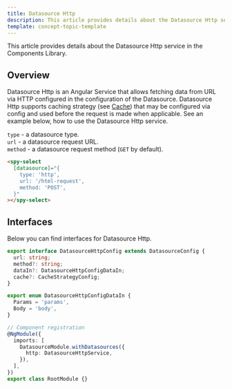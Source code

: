```yaml
---
title: Datasource Http
description: This article provides details about the Datasource Http service in the Components Library.
template: concept-topic-template
---
```


This article provides details about the Datasource Http service in the Components Library.

## Overview

Datasource Http is an Angular Service that allows fetching data from URL via HTTP configured in the configuration of the Datasource. 
Datasource Http supports caching strategy (see [Cache](/docs/marketplace/dev/front-end/ui-components-library/cache.html)) 
that may be configured via config and used before the request is made when applicable.
See an example below, how to use the Datasource Http service.

`type` - a datasource type.  
`url` - a datasource request URL.  
`method` - a datasource request method (`GET` by default).  

```html
<spy-select
  [datasource]="{
    type: 'http',
    url: '/html-request',
    method: 'POST',
  }"
></spy-select>
```

## Interfaces

Below you can find interfaces for Datasource Http.

```ts
export interface DatasourceHttpConfig extends DatasourceConfig {
  url: string;
  method?: string;
  dataIn?: DatasourceHttpConfigDataIn;
  cache?: CacheStrategyConfig;
}

export enum DatasourceHttpConfigDataIn {
  Params = 'params',
  Body = 'body',
}

// Component registration
@NgModule({
  imports: [
    DatasourceModule.withDatasources({
      http: DatasourceHttpService,
    }),
  ],
})
export class RootModule {}
```

